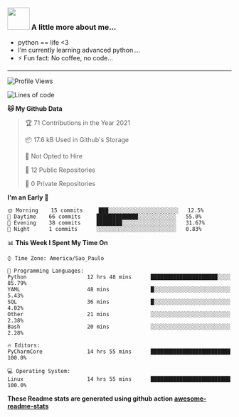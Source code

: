 ### <img src="https://summerofhpc.prace-ri.eu/wp-content/uploads/2019/08/giphy-1.gif" width="50"> A little more about me...  

- python == life <3
- I’m currently learning advanced python....
- ⚡ Fun fact: No coffee, no code...

---
<!--START_SECTION:waka-->
![Profile Views](http://img.shields.io/badge/Profile%20Views-0-blue)

![Lines of code](https://img.shields.io/badge/From%20Hello%20World%20I%27ve%20Written-96382%20lines%20of%20code-blue)

**🐱 My Github Data** 

> 🏆 71 Contributions in the Year 2021
 > 
> 📦 17.6 kB Used in Github's Storage 
 > 
> 🚫 Not Opted to Hire
 > 
> 📜 12 Public Repositories 
 > 
> 🔑 0 Private Repositories  
 > 
**I'm an Early 🐤** 

```text
🌞 Morning    15 commits     ███░░░░░░░░░░░░░░░░░░░░░░   12.5% 
🌆 Daytime    66 commits     █████████████░░░░░░░░░░░░   55.0% 
🌃 Evening    38 commits     ████████░░░░░░░░░░░░░░░░░   31.67% 
🌙 Night      1 commits      ░░░░░░░░░░░░░░░░░░░░░░░░░   0.83%

```


📊 **This Week I Spent My Time On** 

```text
⌚︎ Time Zone: America/Sao_Paulo

💬 Programming Languages: 
Python                   12 hrs 48 mins      █████████████████████░░░░   85.79% 
YAML                     48 mins             █░░░░░░░░░░░░░░░░░░░░░░░░   5.43% 
SQL                      36 mins             █░░░░░░░░░░░░░░░░░░░░░░░░   4.02% 
Other                    21 mins             ░░░░░░░░░░░░░░░░░░░░░░░░░   2.38% 
Bash                     20 mins             ░░░░░░░░░░░░░░░░░░░░░░░░░   2.28%

🔥 Editors: 
PyCharmCore              14 hrs 55 mins      █████████████████████████   100.0%

💻 Operating System: 
Linux                    14 hrs 55 mins      █████████████████████████   100.0%

```


<!--END_SECTION:waka-->

**These Readme stats are generated using github action [awesome-readme-stats](https://github.com/anmol098/waka-readme-stats)**
